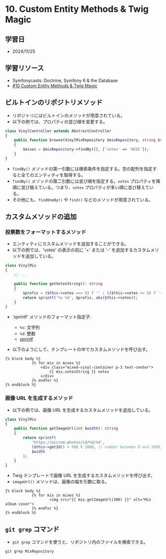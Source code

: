 # 10. Custom Entity Methods & Twig Magic

## 学習日

- 2024/11/25

## 学習リソース

- Symfonycasts: Doctrine, Symfony 6 & the Database
- [#10 Custom Entity Methods & Twig Magic](https://symfonycasts.com/screencast/symfony-doctrine/twig)

## ビルトインのリポジトリメソッド

- リポジトリにはビルトインのメソッドが用意されている。
- 以下の例では、プロパティの並び順を変更する。

```php
class VinylController extends AbstractController
{
    public function browse(VinylMixRepository $mixRepository, string $slug = null): Response
    {
        $mixes = $mixRepository->findBy([], ['votes' => 'DESC']);
    }
}
```

- `findBy()` メソッドの第一引数には検索条件を指定する。空の配列を指定すると全てのエンティティを取得する。
- `findBy()` メソッドの第二引数には並び順を指定する。`votes` プロパティを降順に並び替えている。つまり、`votes` プロパティが多い順に並び替えている。
- その他にも、`findOneBy()` や `find()` などのメソッドが用意されている。

## カスタムメソッドの追加

### 投票数をフォーマットするメソッド

- エンティティにカスタムメソッドを追加することができる。
- 以下の例では、'votes' の表示の前に '+' または '-' を追加するカスタムメソッドを追加している。

```php
class VinylMix
{
    // ...

    public function getVotesString(): string
    {
        $prefix = ($this->votes === 0) ? '' : (($this->votes >= 0) ? '+' : '-');
        return sprintf('%s %d', $prefix, abs($this->votes));
    }
}
```

- 'sprintf' メソッドのフォーマット指定子:

  - `%s`: 文字列
  - `%d`: 整数
  - [sprintf](https://www.php.net/manual/ja/function.sprintf.php)

- 以下のようにして、テンプレートの中でカスタムメソッドを呼び出す。

```twig
{% block body %}
            {% for mix in mixes %}
                <div class="mixed-vinyl-container p-3 text-center">
                    {{ mix.votesString }} votes
                </div>
            {% endfor %}
{% endblock %}
```

### 画像 URL を生成するメソッド

- 以下の例では、画像 URL を生成するカスタムメソッドを追加している。

```php
class VinylMix
{
    public function getImageUrl(int $width): string
    {
        return sprintf(
            'https://picsum.photos/id/%d/%d',
            ($this->getId() + 50) % 1000, // number between 0 and 1000, based on the id
            $width
        );
    }
}
```

- Twig テンプレートで画像 URL を生成するカスタムメソッドを呼び出す。
- `imageUrl()` メソッドは、画像の幅を引数に取る。

```twig
{% block body %}
            {% for mix in mixes %}
                    <img src="{{ mix.getImageUrl(300) }}" alt="Mix album cover">
            {% endfor %}
{% endblock %}
```

## `git grep` コマンド

- `git grep` コマンドを使うと、リポジトリ内のファイルを検索できる。

```bash
git grep MixRepository
```

